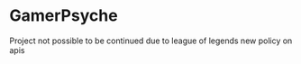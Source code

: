 # GamerPsyche 																			
Project not possible to be continued due to league of legends new policy on apis
